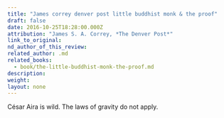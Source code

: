 ```yaml
---
title: "James correy denver post little buddhist monk & the proof"
draft: false
date: 2016-10-25T18:28:00.000Z
attribution: "James S. A. Correy, *The Denver Post*"
link_to_original:
nd_author_of_this_review:
related_author: .md
related_books:
  - book/the-little-buddhist-monk-the-proof.md
description:
weight:
layout: none
---
```

César Aira is wild. The laws of gravity do not apply.

